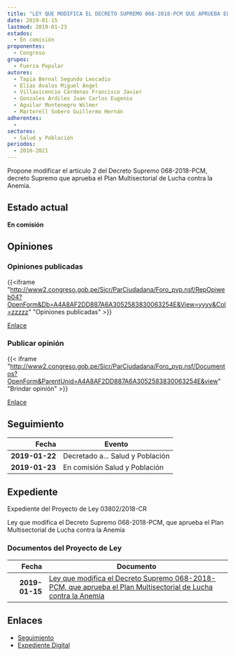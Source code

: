 ```yaml
---
title: "LEY QUE MODIFICA EL DECRETO SUPREMO 068-2018-PCM QUE APRUEBA EL PLAN MULTISECTORIAL DE LUCHA CONTRA LA ANEMIA"
date: 2019-01-15
lastmod: 2019-01-23
estados: 
  - En comisión
proponentes: 
  - Congreso
grupos: 
  - Fuerza Popular
autores: 
  - Tapia Bernal Segundo Leocadio
  - Elías Ávalos Miguel Ángel
  - Villavicencio Cárdenas Francisco Javier
  - Gonzales Ardiles Juan Carlos Eugenio
  - Aguilar Montenegro Wilmer
  - Martorell Sobero Guillermo Hernán
adherentes: 
  - 
sectores: 
  - Salud y Población
periodos: 
  - 2016-2021
---
```


Propone modificar el artículo 2 del Decreto Supremo 068-2018-PCM, decreto Supremo que aprueba el Plan Multisectorial de Lucha contra la Anemia.


## Estado actual

**En comisión**

## Opiniones

### Opiniones publicadas

{{<iframe "http://www2.congreso.gob.pe/Sicr/ParCiudadana/Foro_pvp.nsf/RepOpiweb04?OpenForm&Db=A4A8AF2DD887A6A3052583830063254E&View=yyyy&Col=zzzzz" "Opiniones publicadas" >}}

[Enlace](http://www2.congreso.gob.pe/Sicr/ParCiudadana/Foro_pvp.nsf/RepOpiweb04?OpenForm&Db=A4A8AF2DD887A6A3052583830063254E&View=yyyy&Col=zzzzz)
### Publicar opinión

{{< iframe "http://www2.congreso.gob.pe/Sicr/ParCiudadana/Foro_pvp.nsf/Documentos?OpenForm&ParentUnid=A4A8AF2DD887A6A3052583830063254E&view" "Brindar opinión" >}}

[Enlace](http://www2.congreso.gob.pe/Sicr/ParCiudadana/Foro_pvp.nsf/Documentos?OpenForm&ParentUnid=A4A8AF2DD887A6A3052583830063254E&view)

## Seguimiento

| Fecha | Evento |
|------:|--------|
| **2019-01-22** | Decretado a... Salud y Población|
| **2019-01-23** | En comisión Salud y Población|


## Expediente

Expediente del Proyecto de Ley 03802/2018-CR

Ley que modifica el Decreto Supremo 068-2018-PCM, que aprueba el Plan Multisectorial de Lucha contra la Anemia


### Documentos del Proyecto de Ley

| Fecha | Documento |
|------:|--------|
| **2019-01-15** | [Ley que modifica el Decreto Supremo 068-2018-PCM, que aprueba el Plan Multisectorial de Lucha contra la Anemia](http://www.leyes.congreso.gob.pe/Documentos/2016_2021/Proyectos_de_Ley_y_de_Resoluciones_Legislativas/PL0380220190115..pdf) |

## Enlaces 

- [Seguimiento](http://www2.congreso.gob.pe/Sicr/TraDocEstProc/CLProLey2016.nsf/f7fff46988ca05b1052578e100829cc7/470511e70288580c0525838300608c66?OpenDocument)
- [Expediente Digital](http://www2.congreso.gob.pe/Sicr/TraDocEstProc/CLProLey2016.nsf/f7fff46988ca05b1052578e100829cc7/470511e70288580c0525838300608c66?OpenDocument&Click=05257FB7005EB655.eb71d0cf91d8294e05256cdf006b5706/$Body/0.1C6C)
